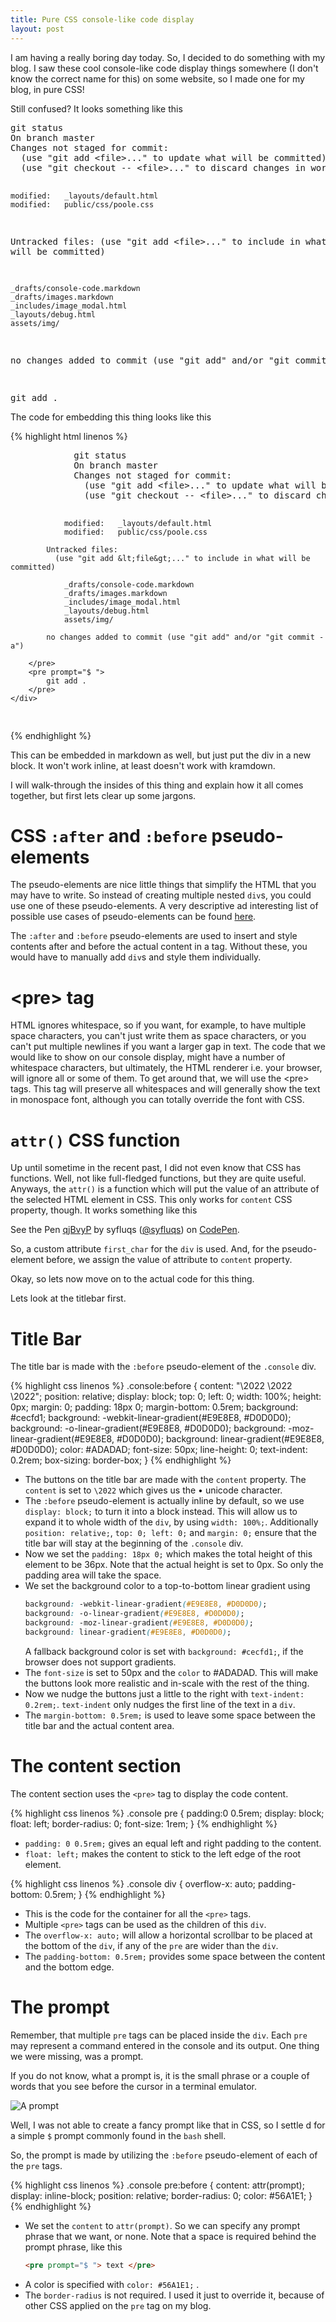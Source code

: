 ```yaml
---
title: Pure CSS console-like code display
layout: post
---
```


I am having a really boring day today. So, I decided to do something with my blog. I saw these cool console-like code display things somewhere (I don't know the correct name for this) on some website, so I made one for my blog, in pure CSS!

Still confused? It looks something like this

<div class="console"><div>
<pre prompt="$ ">
git status
On branch master
Changes not staged for commit:
  (use "git add &lt;file&gt;..." to update what will be committed)
  (use "git checkout -- &lt;file&gt;..." to discard changes in working directory)

    modified:   _layouts/default.html
    modified:   public/css/poole.css

Untracked files:
  (use "git add &lt;file&gt;..." to include in what will be committed)

    _drafts/console-code.markdown
    _drafts/images.markdown
    _includes/image_modal.html
    _layouts/debug.html
    assets/img/

no changes added to commit (use "git add" and/or "git commit -a")

</pre>
<pre prompt="$ ">
git add .
</pre>
</div></div>

The code for embedding this thing looks like this

{% highlight html linenos %}
<div class="console">
    <div>
        <pre prompt="$ ">
            git status
            On branch master
            Changes not staged for commit:
              (use "git add &lt;file&gt;..." to update what will be committed)
              (use "git checkout -- &lt;file&gt;..." to discard changes in working directory)

                modified:   _layouts/default.html
                modified:   public/css/poole.css

            Untracked files:
              (use "git add &lt;file&gt;..." to include in what will be committed)

                _drafts/console-code.markdown
                _drafts/images.markdown
                _includes/image_modal.html
                _layouts/debug.html
                assets/img/

            no changes added to commit (use "git add" and/or "git commit -a")

        </pre>
        <pre prompt="$ ">
            git add .
        </pre>
    </div>
</div>
{% endhighlight %}

This can be embedded in markdown as well, but just put the div in a new block. It won't work inline, at least doesn't work with kramdown.

I will walk-through the insides of this thing and explain how it all comes together, but first lets clear up some jargons.

# CSS ```:after``` and ```:before``` pseudo-elements

The pseudo-elements are nice little things that simplify the HTML that you may have to write. So instead of creating multiple nested ```div```s, you could use one of these pseudo-elements. A very descriptive ad interesting list of possible use cases of pseudo-elements can be found [here](https://css-tricks.com/pseudo-element-roundup/).

The ```:after``` and ```:before``` pseudo-elements are used to insert and style contents after and before the actual content in a tag. Without these, you would have to manually add ```div```s and style them individually.

# &lt;pre&gt; tag

HTML ignores whitespace, so if you want, for example, to have multiple space characters, you can't just write them as space characters, or you can't put multiple newlines if you want a larger gap in text. The code that we would like to show on our console display, might have a number of whitespace characters, but ultimately, the HTML renderer i.e. your browser, will ignore all or some of them. To get around that, we will use the &lt;pre&gt; tags. This tag will preserve all whitespaces and will generally show the text in monospace font, although you can totally override the font with CSS.

# ```attr()``` CSS function

Up until sometime in the recent past, I did not even know that CSS has functions. Well, not like full-fledged functions, but they are quite useful.  Anyways, the ```attr()``` is a function which will put the value of an attribute of the selected HTML element in CSS. This only works for ```content``` CSS property, though. It works something like this

<p data-height="265" data-theme-id="dark" data-slug-hash="qjBvyP" data-default-tab="css,result" data-user="syfluqs" data-embed-version="2" data-pen-title="qjBvyP" class="codepen">See the Pen <a href="https://codepen.io/syfluqs/pen/qjBvyP/">qjBvyP</a> by syfluqs (<a href="https://codepen.io/syfluqs">@syfluqs</a>) on <a href="https://codepen.io">CodePen</a>.</p>
<script async src="https://production-assets.codepen.io/assets/embed/ei.js"></script>

So, a custom attribute ```first_char``` for the ```div``` is used. And, for the pseudo-element before, we assign the value of attribute to ```content``` property.

Okay, so lets now move on to the actual code for this thing.

<script async src="//jsfiddle.net/syfluqs/2cbd1tzu/embed/html,css,result/"></script>

Lets look at the titlebar first.

# Title Bar

The title bar is made with the ```:before``` pseudo-element of the ```.console``` div.

{% highlight css linenos %}
.console:before {
    content: "\2022 \2022 \2022";
    position: relative;
    display: block;
    top: 0;
    left: 0;
    width: 100%;
    height: 0px;
    margin: 0;
    padding: 18px 0;
    margin-bottom: 0.5rem;
    background: #cecfd1;
    background: -webkit-linear-gradient(#E9E8E8, #D0D0D0);
    background: -o-linear-gradient(#E9E8E8, #D0D0D0);
    background: -moz-linear-gradient(#E9E8E8, #D0D0D0);
    background: linear-gradient(#E9E8E8, #D0D0D0);
    color: #ADADAD;
    font-size: 50px;
    line-height: 0;
    text-indent: 0.2rem;
    box-sizing: border-box;
}
{% endhighlight %}

- The buttons on the title bar are made with the ```content``` property. The ```content``` is set to ```\2022``` which gives us the &#8226; unicode character.
- The ```:before``` pseudo-element is actually inline by default, so we use ```display: block;``` to turn it into a block instead. This will allow us to expand it to whole width of the ```div```, by using ```width: 100%;```. Additionally ```position: relative;```, ```top: 0; left: 0;``` and ```margin: 0;``` ensure that the title bar will stay at the beginning of the ```.console``` div. 
- Now we set the ```padding: 18px 0;``` which makes the total height of this element to be 36px. Note that the actual height is set to 0px. So only the padding area will take the space.
- We set the background color to a top-to-bottom linear gradient using 
  ```css
  background: -webkit-linear-gradient(#E9E8E8, #D0D0D0);
  background: -o-linear-gradient(#E9E8E8, #D0D0D0);
  background: -moz-linear-gradient(#E9E8E8, #D0D0D0);
  background: linear-gradient(#E9E8E8, #D0D0D0);
  ```
  A fallback background color is set with ```background: #cecfd1;```, if the browser does not support gradients.
- The ```font-size``` is set to 50px and the ```color``` to #ADADAD. This will make the buttons look more realistic and in-scale with the rest of the thing.
- Now we nudge the buttons just a little to the right with ```text-indent: 0.2rem;```. ```text-indent``` only nudges the first line of the text in a ```div```.
- The ```margin-bottom: 0.5rem;``` is used to leave some space between the title bar and the actual content area.

# The content section

The content section uses the ```<pre>``` tag to display the code content.

{% highlight css linenos %}
.console pre {
  padding:0 0.5rem;
  display: block;
  float: left;
  border-radius: 0;
  font-size: 1rem;
}
{% endhighlight %}

- ```padding: 0 0.5rem;``` gives an equal left and right padding to the content.
- ```float: left;``` makes the content to stick to the left edge of the root element. 

{% highlight css linenos %}
.console div {
  overflow-x: auto;
  padding-bottom: 0.5rem;
}
{% endhighlight %}

- This is the code for the container for all the ```<pre>``` tags. 
- Multiple ```<pre>``` tags can be used as the children of this ```div```.
- The ```overflow-x: auto;``` will allow a horizontal scrollbar to be placed at the bottom of the ```div```, if any of the ```pre``` are wider than the ```div```.
- The ```padding-bottom: 0.5rem;``` provides some space between the content and the bottom edge.

# The prompt

Remember, that multiple ```pre``` tags can be placed inside the ```div```. Each ```pre``` may represent a command entered in the console and its output. One thing we were missing, was a prompt.

If you do not know, what a prompt is, it is the small phrase or a couple of words that you see before the cursor in a terminal emulator.

![A prompt](/assets/img/prompt.png "A fancy prompt")

Well, I was not able to create a fancy prompt like that in CSS, so I settle d for a simple ```$``` prompt commonly found in the ```bash``` shell.

So, the prompt is made by utilizing the ```:before``` pseudo-element of each of the ```pre``` tags.

{% highlight css linenos %}
.console pre:before {
  content: attr(prompt);
  display: inline-block;
  position: relative;
  border-radius: 0;
  color: #56A1E1;
}
{% endhighlight %}

- We set the ```content``` to ```attr(prompt)```. So we can specify any prompt phrase that we want, or none. Note that a space is required behind the prompt phrase, like this
  ```html
  <pre prompt="$ "> text </pre>
  ```
- A color is specified with ```color: #56A1E1;``` .
- The ```border-radius``` is not required. I used it just to override it, because of other CSS applied on the ```pre``` tag on my blog.
